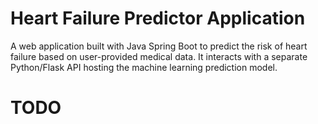 # Heart Failure Predictor Application

A web application built with Java Spring Boot to predict the risk of heart failure based on user-provided medical data. It interacts with a separate Python/Flask API hosting the machine learning prediction model.

# TODO
